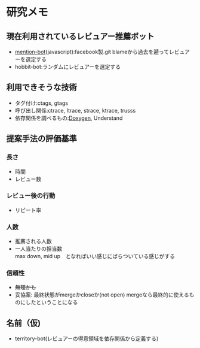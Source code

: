 # 研究メモ
## 現在利用されているレビュアー推薦ボット
* [mention-bot](https://github.com/facebook/mention-bot)(javascript):facebook製.git blameから過去を遡ってレビュアーを選定する
* hobbit-bot:ランダムにレビュアーを選定する

## 利用できそうな技術
* タグ付け:ctags, gtags
* 呼び出し関係:ctrace, Itrace, strace, ktrace, trusss
* 依存関係を調べるもの:[Doxygen](http://www.doxygen.jp/), Understand

## 提案手法の評価基準
### 長さ
* 時間
* レビュー数  

### レビュー後の行動
* リピート率

### 人数
* 推薦される人数
* 一人当たりの担当数  
  max down, mid up　となればいい感じにばらついている感じがする

### 信頼性
* ~~無理かも~~
* 妥協案: 最終状態がmergeかcloseか(not open)
mergeなら最終的に使えるものにしたということになる


## 名前（仮)
* territory-bot(レビュアーの得意領域を依存関係から定義する)